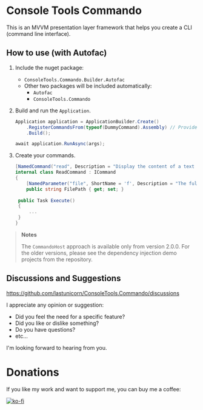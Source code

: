 # Console Tools Commando

This is an MVVM presentation layer framework that helps you create a CLI (command line interface).

## How to use (with Autofac)

1. Include the nuget package:

   - `ConsoleTools.Commando.Builder.Autofac`
   - Other two packages will be included automatically:
     - `Autofac`
     - `ConsoleTools.Commando`

2. Build and run the `Application`.

   ```csharp
   Application application = ApplicationBuilder.Create()
       .RegisterCommandsFrom(typeof(DummyCommand).Assembly) // Provide here the assembly containing your commands.
       .Build();
   
   await application.RunAsync(args);
   ```

3. Create your commands.

   ```c#
   [NamedCommand("read", Description = "Display the content of a text file.")]
   internal class ReadCommand : ICommand
   {
       [NamedParameter("file", ShortName = 'f', Description = "The full path of the file.")]
       public string FilePath { get; set; }
       
   	public Task Execute()
   	{
   		...
   	}
   }
   ```


> **Notes**
>
> The `CommandoHost` approach is available only from version 2.0.0. For the older versions, please see the dependency injection demo projects from the repository.

## Discussions and Suggestions

https://github.com/lastunicorn/ConsoleTools.Commando/discussions

I appreciate any opinion or suggestion:

- Did you feel the need for a specific feature?
- Did you like or dislike something?
- Do you have questions?
- etc...

I'm looking forward to hearing from you.

# Donations

If you like my work and want to support me, you can buy me a coffee:

[![ko-fi](https://www.ko-fi.com/img/githubbutton_sm.svg)](https://ko-fi.com/Y8Y62EZ8H)

